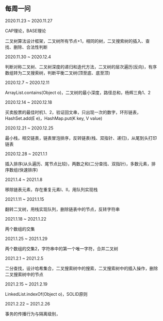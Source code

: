 ## 每周一问

2020.11.23 ~ 2020.11.27

CAP理论，BASE理论

二叉树算法设计框架，二叉树所有节点+1，相同的树，二叉搜索树的插入、查找、删除、合法性判断


2020.11.30 ~ 2020.12.4

判断对称二叉树、二叉树深度的递归和迭代方法，二叉树的层次遍历(反向)，有序数组转为二叉搜索树，判断平衡二叉树(顶至底、底至顶)


2020.12.7 ~ 2020.12.11

ArrayList.contains(Object o)，二叉树的最小深度，路径总和，杨辉三角1、2


2020.12.14 ~ 2020.12.18

买卖股票的最佳时机1、2，验证回文串，只出现一次的数字，环形链表，HashSet.add(E e)，HashMap.put(K key, V value)


2020.12.21 ~ 2020.12.25

最小栈，相交链表，链表冒泡排序，反转链表(栈、双指针、递归)，从尾到头打印链表


2020.12.28 ~ 2021.1.1

插入排序(从头遍历、尾节点比较)，两数之和(二分查找、双指针)，多数元素，排序数组(快速排序)


2021.1.4 ~ 2021.1.8

移除链表元素，存在重复元素I、II，用队列实现栈


2021.1.11 ~ 2021.1.15

翻转二叉树，用栈实现队列，删除链表中的节点，反转字符串


2021.1.18 ~ 2021.1.22

两个数组的交集


2021.1.25 ~ 2021.1.29

两个数组的交集2，字符串中的第一个唯一字符，合并二叉树


2021.2.1 ~ 2021.2.5

二分查找，设计哈希集合，二叉搜索树中的搜索，二叉搜索树中的插入操作，删除二叉搜索树中的节点


2021.2.15 ~ 2021.2.19

LinkedList.indexOf(Object o)，SOLID原则


2021.2.22 ~ 2021.2.26

事务的传播行为与隔离级别，